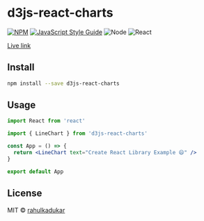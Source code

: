 # d3js-react-charts

[![NPM](https://img.shields.io/npm/v/d3js-react-charts.svg)](https://www.npmjs.com/package/d3js-react-charts)
[![JavaScript Style Guide](https://img.shields.io/badge/code_style-standard-brightgreen.svg)](https://standardjs.com)
![Node](https://img.shields.io/badge/node-v12.18.3-brightgreen)
![React](https://img.shields.io/badge/react-v16.9.0-blue)

[Live link](https://rahulkadukar.github.io/d3js-react-charts/)

## Install
```bash
npm install --save d3js-react-charts
```

## Usage

```jsx
import React from 'react'

import { LineChart } from 'd3js-react-charts'

const App = () => {
  return <LineChart text="Create React Library Example 😄" />
}

export default App
```

## License

MIT © [rahulkadukar](https://github.com/rahulkadukar)
